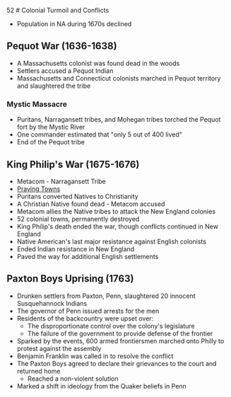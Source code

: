 52 # Colonial Turmoil and Conflicts

- Population in NA during 1670s declined

## Pequot War (1636-1638)

- A Massachusetts colonist was found dead in the woods
- Settlers accused a Pequot Indian
- Massachusetts and Connecticut colonists marched in Pequot territory and slaughtered the tribe

### Mystic Massacre

- Puritans, Narragansett tribes, and Mohegan tribes torched the Pequot fort by the Mystic River
- One commander estimated that "only 5 out of 400 lived"
- End of the Pequot tribe

## King Philip's War (1675-1676)

- Metacom - Narragansett Tribe
- <u>Praying Towns</u>
- Puritans converted Natives to Christianity
- A Christian Native found dead - Metacom accused
- Metacom allies the Native tribes to attack the New England colonies
- 52 colonial towns, permanently destroyed
- King Philip's death ended the war, though conflicts continued in New England
- Native American's last major resistance against English colonists
- Ended Indian resistance in New England
- Paved the way for additional English settlements

## Paxton Boys Uprising (1763)

- Drunken settlers from Paxton, Penn, slaughtered 20 innocent Susquehannock Indians
- The governor of Penn issued arrests for the men
- Residents of the backcountry were upset over:
    - The disproportionate control over the colony's legislature
    - The failure of the government to provide defense of the frontier
- Sparked by the events, 600 armed frontiersmen marched onto Philly to protest against the assembly
- Benjamin Franklin was called in to resolve the conflict
- The Paxton Boys agreed to declare their grievances to the court and returned home
    - Reached a non-violent solution
- Marked a shift in ideology from the Quaker beliefs in Penn